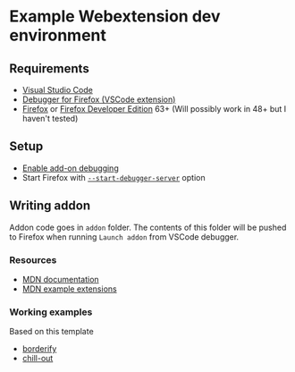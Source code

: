 # Example Webextension dev environment
## Requirements
* [Visual Studio Code](https://code.visualstudio.com/Download)
* [Debugger for Firefox (VSCode extension)](https://marketplace.visualstudio.com/items?itemName=hbenl.vscode-firefox-debug)
* [Firefox](https://www.mozilla.org/en-GB/firefox/new/) or [Firefox Developer Edition](https://www.mozilla.org/en-GB/firefox/developer/) 63+
(Will possibly work in 48+ but I haven't tested)

## Setup
* [Enable add-on debugging](https://developer.mozilla.org/en-US/docs/Tools/about:debugging)
* Start Firefox with [`--start-debugger-server`](https://developer.mozilla.org/en-US/docs/Tools/Remote_Debugging/Debugging_Firefox_Desktop#Firefox_37_onwards) option

## Writing addon
Addon code goes in `addon` folder.  The contents of this folder will be pushed to Firefox
when running `Launch addon` from VSCode debugger.

### Resources
* [MDN documentation](https://developer.mozilla.org/en-US/docs/Mozilla/Add-ons/WebExtensions)
* [MDN example extensions](https://developer.mozilla.org/en-US/docs/Mozilla/Add-ons/WebExtensions/Examples)

### Working examples
Based on this template
* [borderify](https://github.com/XuluWarrior/webextensions-vsc-dev-example/tree/bordify)
* [chill-out](https://github.com/XuluWarrior/webextensions-vsc-dev-example/tree/chill-out)